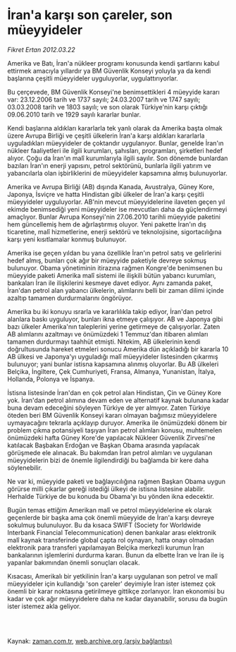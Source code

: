 # İran'a karşı son çareler, son müeyyideler

*Fikret Ertan 2012.03.22*

<td class="columnist-detail">
<p>Amerika ve Batı, İran'a nükleer programı konusunda kendi şartlarını kabul ettirmek amacıyla yıllardır ya BM Güvenlik Konseyi yoluyla ya da kendi başlarına çeşitli müeyyideler uyguluyorlar, uygulattırıyorlar.</p>
<p>
<div id="haberMetinDiv">
<p>Bu çerçevede, BM Güvenlik Konseyi'ne benimsettikleri 4 müeyyide kararı var: 23.12.2006 tarih ve 1737 sayılı; 24.03.2007 tarih ve 1747 sayılı; 03.03.2008 tarih ve 1803 sayılı; ve son olarak Türkiye'nin karşı çıktığı 09.06.2010 tarih ve 1929 sayılı kararlar bunlar.
<p>Kendi başlarına aldıkları kararlarla tek yanlı olarak da Amerika başta olmak üzere Avrupa Birliği ve çeşitli ülkelerin İran'a karşı aldıkları kararlarla uyguladıkları müeyyideler de çoktandır uygulanıyor. Bunlar, genelde İran'ın nükleer faaliyetleri ile ilgili kurumları, şahısları, programları, şirketleri hedef alıyor. Çoğu da İran'ın malî kurumlarıyla ilgili sayılır. Son dönemde bunlardan bazıları İran'ın enerji yapısını, petrol sektörünü, bunlarla ilgili yatırım ve yabancılarla olan işbirliklerini de müeyyideler kapsamına almış bulunuyorlar.
<p>Amerika ve Avrupa Birliği (AB) dışında Kanada, Avustralya, Güney Kore, Japonya, İsviçre ve hatta Hindistan gibi ülkeler de İran'a karşı çeşitli müeyyideler uyguluyorlar. AB'nin mevcut müeyyidelerine ilaveten geçen yıl ekimde benimsediği yeni müeyyideler ise mevcutları daha da güçlendirmeyi amaçlıyor. Bunlar Avrupa Konseyi'nin 27.06.2010 tarihli müeyyide paketini hem güncellemiş hem de ağırlaştırmış oluyor. Yeni pakette İran'ın dış ticaretine, malî hizmetlerine, enerji sektörü ve teknolojisine, sigortacılığına karşı yeni kısıtlamalar konmuş bulunuyor.
<p>Amerika ise geçen yıldan bu yana özellikle İran'ın petrol satış ve gelirlerini hedef almış, bunları çok ağır bir müeyyide paketiyle devreye sokmuş bulunuyor. Obama yönetiminin itirazına rağmen Kongre'de benimsenen bu müeyyide paketi Amerika malî sistemi ile ilişkili bütün yabancı kurumları, bankaları İran ile ilişkilerini kesmeye davet ediyor. Aynı zamanda paket, İran'dan petrol alan yabancı ülkelerin, alımlarını belli bir zaman dilimi içinde azaltıp tamamen durdurmalarını öngörüyor.
<p>Amerika bu iki konuyu ısrarla ve kararlılıkla takip ediyor, İran'dan petrol alanlara baskı uyguluyor, bunları ikna etmeye çalışıyor. AB ve Japonya gibi bazı ülkeler Amerika'nın taleplerini yerine getirmeye de çalışıyorlar. Zaten AB alımlarını azaltmayı ve önümüzdeki 1 Temmuz'dan itibaren alımları tamamen durdurmayı taahhüt etmişti. Nitekim, AB ülkelerinin kendi doğrultusunda hareket etmeleri sonucu Amerika dün açıkladığı bir kararla 10 AB ülkesi ve Japonya'yı uyguladığı malî müeyyideler listesinden çıkarmış bulunuyor; yani bunlar istisna kapsamına alınmış oluyorlar. Bu AB ülkeleri Belçika, İngiltere, Çek Cumhuriyeti, Fransa, Almanya, Yunanistan, İtalya, Hollanda, Polonya ve İspanya.
<p>İstisna listesinde İran'dan en çok petrol alan Hindistan, Çin ve Güney Kore yok. İran'dan petrol alımına devam eden ve alternatif kaynak bulunana kadar buna devam edeceğini söyleyen Türkiye de yer almıyor. Zaten Türkiye öteden beri BM Güvenlik Konseyi kararı olmayan bağımsız müeyyidelere uymayacağını tekrarla açıklayıp duruyor. Amerika ile önümüzdeki dönem bir problem çıkma potansiyeli taşıyan İran petrol alımları konusu, muhtemelen önümüzdeki hafta Güney Kore'de yapılacak Nükleer Güvenlik Zirvesi'ne katılacak Başbakan Erdoğan ve Başkan Obama arasında yapılacak görüşmede ele alınacak. Bu bakımdan İran petrol alımları ve uygulanan müeyyidelerin bizi de önemle ilgilendirdiği bu bağlamda bir kere daha söylenebilir.
<p>Ne var ki, müeyyide paketi ve bağlayıcılığına rağmen Başkan Obama uygun görürse milli çıkarlar gereği istediği ülkeyi de istisna listesine alabilir. Herhalde Türkiye de bu konuda bu Obama'yı bu yönden ikna edecektir.
<p>Bugün temas ettiğim Amerikan malî ve petrol müeyyidelerine ek olarak geçenlerde bir başka ama çok önemli müeyyide de İran'a karşı devreye sokulmuş bulunuluyor. Bu da kısaca SWIFT (Society for Worldwide Interbank Financial Telecommunication) denen bankalar arası elektronik malî kaynak transferinde global çapta rol oynayan, hatta onayı olmadan elektronik para transferi yapılamayan Belçika merkezli kurumun İran bankalarının işlemlerini durdurma kararı. Bunun da elbette İran ve İran ile iş yapanlar bakımından önemli sonuçları olacak.
<p>Kısacası, Amerikalı bir yetkilinin İran'a karşı uygulanan son petrol ve malî müeyyideler için kullandığı 'son çareler' deyimiyle İran ister istemez çok önemli bir karar noktasına getirilmeye gittikçe zorlanıyor. İran ekonomisi bu kadar ve çok ağır müeyyidelere daha ne kadar dayanabilir, sorusu da bugün ister istemez akla geliyor.</p></p></p></p></p></p></p></p></p></div>
</p>


<p><br>
		 </br></p></td>

Kaynak: [zaman.com.tr](http://zaman.com.tr/yazar.do?yazino=1262366), [web.archive.org (arşiv bağlantısı)](http://web.archive.org/web/20120327023434/http://www.zaman.com.tr:80/yazar.do?yazino=1262366)
